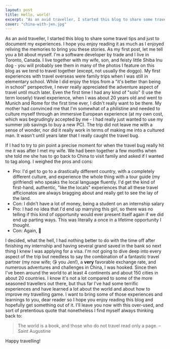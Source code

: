 ```yaml
---
layout: post
title: Hello, world!
excerpt: "As an avid traveller, I started this blog to share some travel tips and just to document my experiences. I hope you enjoy reading it as much as I enjoyed reliving the memories to bring you these stories. As my first post, let me tell you a bit about myself."
cover: "china-with-jen.jpg"
---
```


As an avid traveller, I started this blog to share some travel tips and just to document my experiences. I hope you enjoy reading it as much as I enjoyed reliving the memories to bring you these stories. As my first post, let me tell you a bit about myself. I'm a software developer by trade and I live in Toronto, Canada. I live together with my wife, son, and feisty little Shiba Inu dog - you will probably see them in many of the photos I feature on this blog as we tend to travel together (except, not usually the doggo). My first experiences with travel overseas were family trips when I was still in elementary school. While I did enjoy the trips from a "it's better than being in school" perspective, I never really appreciated the adventure aspect of travel until much later. Even the first time I had any kind of "solo" (I use the term loosely) travel experience, when I was about 20 years old and went to Munich and Rome for the first time ever, I didn't really want to be there. My mother had convinced me that I'm somewhat of a philistine and needed to culture myself through an immersive European experience (at my own cost, which was begrudingly accepted by me - I had really just wanted to use my summer job savings to buy a new PC). The trip did not leave me with a sense of wonder, nor did it really work in terms of making me into a cultured man. It wasn't until years later that I really caught the travel bug.

If I had to try to pin point a precise moment for when the travel bug really hit me it was after I met my wife. We had been together a few months when she told me she has to go back to China to visit family and asked if I wanted to tag along. I weighed the pros and cons:

* Pro: I'd get to go to a drastically different country, with a completely different culture, and experience the whole thing with a tour guide (my girlfriend) who speaks the local language fluently. I'd get the kind of first-hand, authentic, "like the locals" experiences that all these travel afficionatos are always bragging about and really get to see the lay of the land.
* Con: I didn't have a lot of money, being a student on an internship salary
* Pro: I had no idea that I'd end up marrying this girl, so there was no telling if this kind of opportunity would ever present itself again if we did end up parting ways. This was literally a once in a lifetime opportunity I thought.
* Con: Again, 💸

I decided, what the hell, I had nothing better to do with the time off after finishing my internship and having several grand saved in the bank so next thing I knew I was applying for a visa. I'm not going to dive deep into every aspect of the trip but needless to say the combination of a fantastic travel partner (my now wife; 😘 you Jen!), a **very** favorable exchange rate, and numerous adventures and challenges in China, I was hooked. Since then I've been around the world to at least 4 continents and about 150 cities in about 20 countries. I know it's not a lot compared to some of the more seasoned travellers out there, but thus far I've had some terrific experiences and have learned a lot about the world and about how to improve my travelling game. I want to bring some of those experiences and learnings to you, dear reader so I hope you enjoy reading this blog and hopefully get something out of it. I'll leave you now with this over-used, and sort of pretentious quote that nonetheless I find myself always thinking back to:

> The world is a book, and those who do not travel read only a page. &ndash; Saint Augustine

Happy travelling!

